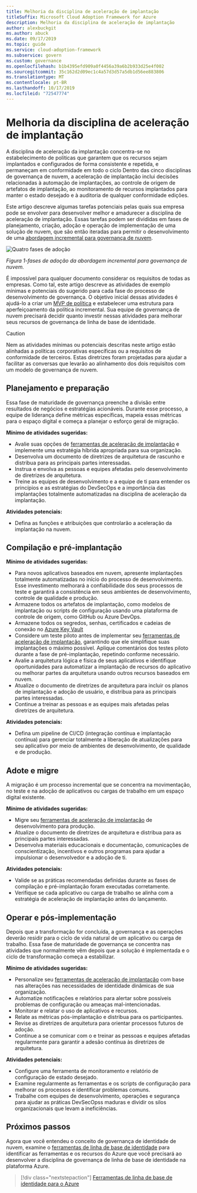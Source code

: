 ```yaml
---
title: Melhoria da disciplina de aceleração de implantação
titleSuffix: Microsoft Cloud Adoption Framework for Azure
description: Melhoria da disciplina de aceleração de implantação
author: alexbuckgit
ms.author: abuck
ms.date: 09/17/2019
ms.topic: guide
ms.service: cloud-adoption-framework
ms.subservice: govern
ms.custom: governance
ms.openlocfilehash: b1b4395efd909a0f4456a39a6b2b933d25e4f002
ms.sourcegitcommit: 35c162d2d09ec1c4a57d3d57a5db1d56ee883806
ms.translationtype: MT
ms.contentlocale: pt-BR
ms.lasthandoff: 10/17/2019
ms.locfileid: "72547774"
---
```

# <a name="deployment-acceleration-discipline-improvement"></a>Melhoria da disciplina de aceleração de implantação

A disciplina de aceleração da implantação concentra-se no estabelecimento de políticas que garantem que os recursos sejam implantados e configurados de forma consistente e repetida, e permaneçam em conformidade em todo o ciclo Dentro das cinco disciplinas de governança de nuvem, a aceleração de implantação inclui decisões relacionadas à automação de implantações, ao controle de origem de artefatos de implantação, ao monitoramento de recursos implantados para manter o estado desejado e à auditoria de qualquer conformidade edições.

Este artigo descreve algumas tarefas potenciais pelas quais sua empresa pode se envolver para desenvolver melhor e amadurecer a disciplina de aceleração de implantação. Essas tarefas podem ser divididas em fases de planejamento, criação, adoção e operação de implementação de uma solução de nuvem, que são então iteradas para permitir o desenvolvimento de uma [abordagem incremental para governança de nuvem](../guides/index.md#an-incremental-approach-to-cloud-governance).

![Quatro fases de adoção](../../_images/govern/adoption-phases.png)

*Figura 1-fases de adoção da abordagem incremental para governança de nuvem.*

É impossível para qualquer documento considerar os requisitos de todas as empresas. Como tal, este artigo descreve as atividades de exemplo mínimas e potenciais do sugerido para cada fase do processo de desenvolvimento de governança. O objetivo inicial dessas atividades é ajudá-lo a criar um [MVP de política](../guides/index.md#an-incremental-approach-to-cloud-governance) e estabelecer uma estrutura para aperfeiçoamento da política incremental. Sua equipe de governança de nuvem precisará decidir quanto investir nessas atividades para melhorar seus recursos de governança de linha de base de identidade.

> [!CAUTION]
> Nem as atividades mínimas ou potenciais descritas neste artigo estão alinhadas a políticas corporativas específicas ou a requisitos de conformidade de terceiros. Estas diretrizes foram projetadas para ajudar a facilitar as conversas que levarão ao alinhamento dos dois requisitos com um modelo de governança de nuvem.

## <a name="planning-and-readiness"></a>Planejamento e preparação

Essa fase de maturidade de governança preenche a divisão entre resultados de negócios e estratégias acionáveis. Durante esse processo, a equipe de liderança define métricas específicas, mapeia essas métricas para o espaço digital e começa a planejar o esforço geral de migração.

**Mínimo de atividades sugeridas:**

- Avalie suas opções de [ferramentas de aceleração de implantação](./toolchain.md) e implemente uma estratégia híbrida apropriada para sua organização.
- Desenvolva um documento de diretrizes de arquitetura de rascunho e distribua para as principais partes interessadas.
- Instrua e envolva as pessoas e equipes afetadas pelo desenvolvimento de diretrizes de arquitetura.
- Treine as equipes de desenvolvimento e a equipe de ti para entender os princípios e as estratégias do DevSecOps e a importância das implantações totalmente automatizadas na disciplina de aceleração da implantação.

**Atividades potenciais:**

- Defina as funções e atribuições que controlarão a aceleração da implantação na nuvem.

## <a name="build-and-predeployment"></a>Compilação e pré-implantação

**Mínimo de atividades sugeridas:**

- Para novos aplicativos baseados em nuvem, apresente implantações totalmente automatizadas no início do processo de desenvolvimento. Esse investimento melhorará a confiabilidade dos seus processos de teste e garantirá a consistência em seus ambientes de desenvolvimento, controle de qualidade e produção.
- Armazene todos os artefatos de implantação, como modelos de implantação ou scripts de configuração usando uma plataforma de controle de origem, como GitHub ou Azure DevOps.
- Armazene todos os segredos, senhas, certificados e cadeias de conexão no [Azure Key Vault](https://docs.microsoft.com/azure/key-vault)
- Considere um teste piloto antes de implementar seu [ferramentas de aceleração de implantação](./toolchain.md), garantindo que ele simplifique suas implantações o máximo possível. Aplique comentários dos testes piloto durante a fase de pré-implantação, repetindo conforme necessário.
- Avalie a arquitetura lógica e física de seus aplicativos e identifique oportunidades para automatizar a implantação de recursos do aplicativo ou melhorar partes da arquitetura usando outros recursos baseados em nuvem.
- Atualize o documento de diretrizes de arquitetura para incluir os planos de implantação e adoção de usuário, e distribua para as principais partes interessadas.
- Continue a treinar as pessoas e as equipes mais afetadas pelas diretrizes de arquitetura.

**Atividades potenciais:**

- Defina um pipeline de CI/CD (integração contínua e implantação contínua) para gerenciar totalmente a liberação de atualizações para seu aplicativo por meio de ambientes de desenvolvimento, de qualidade e de produção.

## <a name="adopt-and-migrate"></a>Adote e migre

A migração é um processo incremental que se concentra na movimentação, no teste e na adoção de aplicativos ou cargas de trabalho em um espaço digital existente.

**Mínimo de atividades sugeridas:**

- Migre seu [ferramentas de aceleração de implantação](./toolchain.md) de desenvolvimento para produção.
- Atualize o documento de diretrizes de arquitetura e distribua para as principais partes interessadas.
- Desenvolva materiais educacionais e documentação, comunicações de conscientização, incentivos e outros programas para ajudar a impulsionar o desenvolvedor e a adoção de ti.

**Atividades potenciais:**

- Valide se as práticas recomendadas definidas durante as fases de compilação e pré-implantação foram executadas corretamente.
- Verifique se cada aplicativo ou carga de trabalho se alinha com a estratégia de aceleração de implantação antes do lançamento.

## <a name="operate-and-post-implementation"></a>Operar e pós-implementação

Depois que a transformação for concluída, a governança e as operações deverão residir para o ciclo de vida natural de um aplicativo ou carga de trabalho. Essa fase de maturidade de governança se concentra nas atividades que normalmente vêm depois que a solução é implementada e o ciclo de transformação começa a estabilizar.

**Mínimo de atividades sugeridas:**

- Personalize seu [ferramentas de aceleração de implantação](./toolchain.md) com base nas alterações nas necessidades de identidade dinâmicas de sua organização.
- Automatize notificações e relatórios para alertar sobre possíveis problemas de configuração ou ameaças mal-intencionadas.
- Monitorar e relatar o uso de aplicativos e recursos.
- Relate as métricas pós-implantação e distribua para os participantes.
- Revise as diretrizes de arquitetura para orientar processos futuros de adoção.
- Continue a se comunicar com o e treinar as pessoas e equipes afetadas regularmente para garantir a adesão contínua às diretrizes de arquitetura.

**Atividades potenciais:**

- Configure uma ferramenta de monitoramento e relatório de configuração de estado desejado.
- Examine regularmente as ferramentas e os scripts de configuração para melhorar os processos e identificar problemas comuns.
- Trabalhe com equipes de desenvolvimento, operações e segurança para ajudar as práticas DevSecOpss maduras e dividir os silos organizacionais que levam a ineficiências.

## <a name="next-steps"></a>Próximos passos

Agora que você entendeu o conceito de governança de identidade de nuvem, examine o [ferramentas de linha de base de identidade](./toolchain.md) para identificar as ferramentas e os recursos do Azure que você precisará ao desenvolver a disciplina de governança de linha de base de identidade na plataforma Azure.

> [!div class="nextstepaction"]
> [Ferramentas de linha de base de identidade para o Azure](./toolchain.md)
